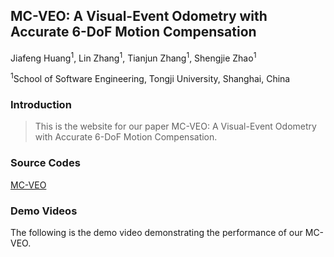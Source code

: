## MC-VEO: A Visual-Event Odometry with Accurate 6-DoF Motion Compensation

Jiafeng Huang<sup>1</sup>, Lin Zhang<sup>1</sup>, Tianjun Zhang<sup>1</sup>, Shengjie Zhao<sup>1</sup>

<sup>1</sup>School of Software Engineering, Tongji University, Shanghai, China

### Introduction

>  This is the website for our paper MC-VEO: A Visual-Event Odometry with Accurate 6-DoF Motion Compensation.


### Source Codes

[MC-VEO](https://github.com/huangfeng95/mc-veo-buildconf)

### Demo Videos

The following is the demo video demonstrating the performance of our MC-VEO. 
